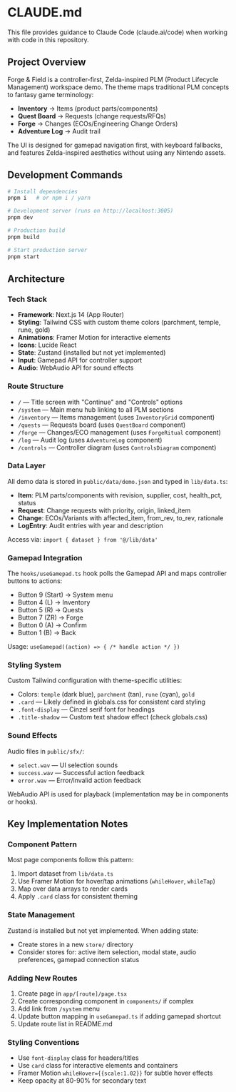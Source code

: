 # CLAUDE.md

This file provides guidance to Claude Code (claude.ai/code) when working with code in this repository.

## Project Overview

Forge & Field is a controller-first, Zelda-inspired PLM (Product Lifecycle Management) workspace demo. The theme maps traditional PLM concepts to fantasy game terminology:
- **Inventory** → Items (product parts/components)
- **Quest Board** → Requests (change requests/RFQs)
- **Forge** → Changes (ECOs/Engineering Change Orders)
- **Adventure Log** → Audit trail

The UI is designed for gamepad navigation first, with keyboard fallbacks, and features Zelda-inspired aesthetics without using any Nintendo assets.

## Development Commands

```bash
# Install dependencies
pnpm i   # or npm i / yarn

# Development server (runs on http://localhost:3005)
pnpm dev

# Production build
pnpm build

# Start production server
pnpm start
```

## Architecture

### Tech Stack
- **Framework**: Next.js 14 (App Router)
- **Styling**: Tailwind CSS with custom theme colors (parchment, temple, rune, gold)
- **Animations**: Framer Motion for interactive elements
- **Icons**: Lucide React
- **State**: Zustand (installed but not yet implemented)
- **Input**: Gamepad API for controller support
- **Audio**: WebAudio API for sound effects

### Route Structure
- `/` — Title screen with "Continue" and "Controls" options
- `/system` — Main menu hub linking to all PLM sections
- `/inventory` — Items management (uses `InventoryGrid` component)
- `/quests` — Requests board (uses `QuestBoard` component)
- `/forge` — Changes/ECO management (uses `ForgeRitual` component)
- `/log` — Audit log (uses `AdventureLog` component)
- `/controls` — Controller diagram (uses `ControlsDiagram` component)

### Data Layer
All demo data is stored in `public/data/demo.json` and typed in `lib/data.ts`:
- **Item**: PLM parts/components with revision, supplier, cost, health_pct, status
- **Request**: Change requests with priority, origin, linked_item
- **Change**: ECOs/Variants with affected_item, from_rev, to_rev, rationale
- **LogEntry**: Audit entries with year and description

Access via: `import { dataset } from '@/lib/data'`

### Gamepad Integration
The `hooks/useGamepad.ts` hook polls the Gamepad API and maps controller buttons to actions:
- Button 9 (Start) → System menu
- Button 4 (L) → Inventory
- Button 5 (R) → Quests
- Button 7 (ZR) → Forge
- Button 0 (A) → Confirm
- Button 1 (B) → Back

Usage: `useGamepad((action) => { /* handle action */ })`

### Styling System
Custom Tailwind configuration with theme-specific utilities:
- Colors: `temple` (dark blue), `parchment` (tan), `rune` (cyan), `gold`
- `.card` — Likely defined in globals.css for consistent card styling
- `.font-display` — Cinzel serif font for headings
- `.title-shadow` — Custom text shadow effect (check globals.css)

### Sound Effects
Audio files in `public/sfx/`:
- `select.wav` — UI selection sounds
- `success.wav` — Successful action feedback
- `error.wav` — Error/invalid action feedback

WebAudio API is used for playback (implementation may be in components or hooks).

## Key Implementation Notes

### Component Pattern
Most page components follow this pattern:
1. Import dataset from `lib/data.ts`
2. Use Framer Motion for hover/tap animations (`whileHover`, `whileTap`)
3. Map over data arrays to render cards
4. Apply `.card` class for consistent theming

### State Management
Zustand is installed but not yet implemented. When adding state:
- Create stores in a new `store/` directory
- Consider stores for: active item selection, modal state, audio preferences, gamepad connection status

### Adding New Routes
1. Create page in `app/[route]/page.tsx`
2. Create corresponding component in `components/` if complex
3. Add link from `/system` menu
4. Update button mapping in `useGamepad.ts` if adding gamepad shortcut
5. Update route list in README.md

### Styling Conventions
- Use `font-display` class for headers/titles
- Use `card` class for interactive elements and containers
- Framer Motion `whileHover={{scale:1.02}}` for subtle hover effects
- Keep opacity at 80-90% for secondary text
